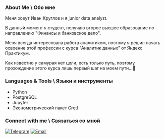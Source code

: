 ### About Me \ Обо мне
Меня зовут Иван Круглов и я junior data analyst. 

В данный момент я студент, получаю второе высшее образование по направлению "Финансы и банковское дело".

Меня всегда интересовала работа аналитиком, поэтому я решил начать освоение этой профессии с курса "Аналитик данных" от Яндекс Практикум.

Как известно у самурая нет цели, есть только путь, поэтому прохождение этого курса лишь первый шаг на моем пути...🐺

### Languages & Tools \ Языки и инструменты
* Python
* PostgreSQL
* Jupyter
* Эконометрический пакет Gretl

### Connect with me \ Связаться со мной
[![Telegram](https://img.shields.io/badge/-Telegram-008B8B?style=for-the-badge&logo=Telegram)](https://t.me/kaleidoscope_dream) 
[![Email](https://img.shields.io/badge/-Email-008B8B?style=for-the-badge&logo=Gmail)](mailto:i.krugo057@gmail.com)

